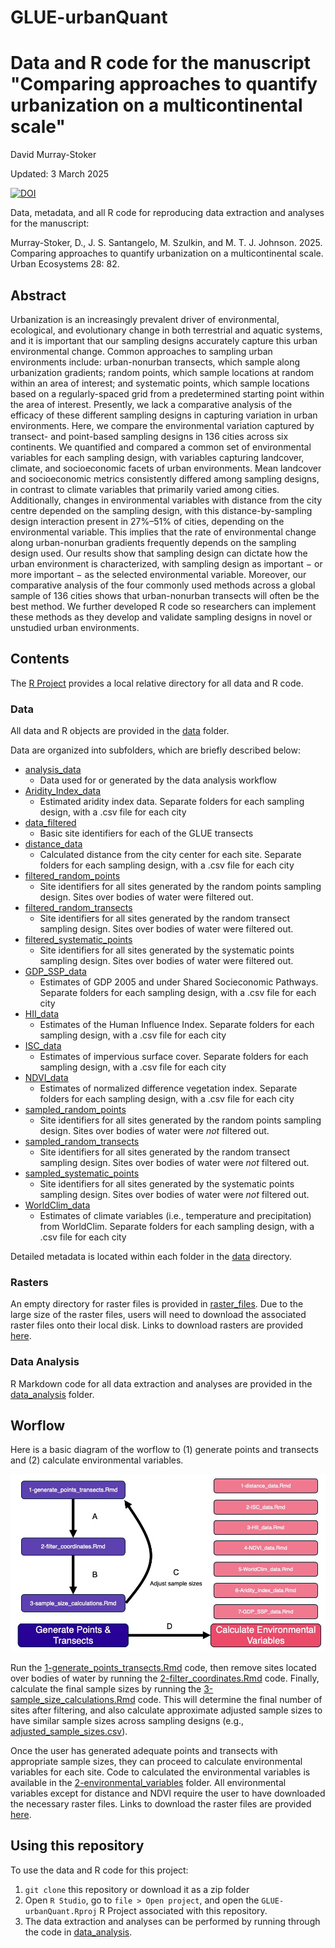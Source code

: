 # GLUE-urbanQuant

Data and R code for the manuscript "Comparing approaches to quantify urbanization on a multicontinental scale"
================
David Murray-Stoker

Updated: 3 March 2025

[![DOI](https://zenodo.org/badge/DOI/10.5281/zenodo.11038230.svg)](https://doi.org/10.5281/zenodo.11038230)

Data, metadata, and all R code for reproducing data extraction and analyses for the manuscript:

Murray-Stoker, D., J. S. Santangelo, M. Szulkin, and M. T. J. Johnson. 2025. Comparing approaches to quantify urbanization on a multicontinental scale. Urban Ecosystems 28: 82.



## Abstract

Urbanization is an increasingly prevalent driver of environmental, ecological, and evolutionary change in both terrestrial and aquatic systems, and it is important that our sampling designs accurately capture this urban environmental change. Common approaches to sampling urban environments include: urban-nonurban transects, which sample along urbanization gradients; random points, which sample locations at random within an area of interest; and systematic points, which sample locations based on a regularly-spaced grid from a predetermined starting point within the area of interest. Presently, we lack a comparative analysis of the efficacy of these different sampling designs in capturing variation in urban environments. Here, we compare the environmental variation captured by transect- and point-based sampling designs in 136 cities across six continents. We quantified and compared a common set of environmental variables for each sampling design, with variables capturing landcover, climate, and socioeconomic facets of urban environments. Mean landcover and socioeconomic metrics consistently differed among sampling designs, in contrast to climate variables that primarily varied among cities. Additionally, changes in environmental variables with distance from the city centre depended on the sampling design, with this distance-by-sampling design interaction present in 27%–51% of cities, depending on the environmental variable. This implies that the rate of environmental change along urban-nonurban gradients frequently depends on the sampling design used. Our results show that sampling design can dictate how the urban environment is characterized, with sampling design as important − or more important − as the selected environmental variable. Moreover, our comparative analysis of the four commonly used methods across a global sample of 136 cities shows that urban-nonurban transects will often be the best method. We further developed R code so researchers can implement these methods as they develop and validate sampling designs in novel or unstudied urban environments.



## Contents

The [R Project](https://github.com/dmurraystoker/GLUE-urbanQuant/blob/main/GLUE-urbanQuant.Rproj) provides a local relative directory for all data and R code.


### Data

All data and R objects are provided in the [data](https://github.com/dmurraystoker/GLUE-urbanQuant/tree/main/data) folder.

Data are organized into subfolders, which are briefly described below:

* [analysis_data](https://github.com/dmurraystoker/GLUE-urbanQuant/tree/main/data/analysis_data)
  - Data used for or generated by the data analysis workflow
* [Aridity_Index_data](https://github.com/dmurraystoker/GLUE-urbanQuant/tree/main/data/Aridity_Index_data)
  - Estimated aridity index data. Separate folders for each sampling design, with a .csv file for each city
* [data_filtered]()
  - Basic site identifiers for each of the GLUE transects
* [distance_data](https://github.com/dmurraystoker/GLUE-urbanQuant/tree/main/data/data_filtered)
  - Calculated distance from the city center for each site. Separate folders for each sampling design, with a .csv file for each city
* [filtered_random_points](https://github.com/dmurraystoker/GLUE-urbanQuant/tree/main/data/filtered_random_points)
  - Site identifiers for all sites generated by the random points sampling design. Sites over bodies of water were filtered out.
* [filtered_random_transects](https://github.com/dmurraystoker/GLUE-urbanQuant/tree/main/data/filtered_random_transects)
  - Site identifiers for all sites generated by the random transect sampling design. Sites over bodies of water were filtered out.
* [filtered_systematic_points](https://github.com/dmurraystoker/GLUE-urbanQuant/tree/main/data/filtered_systematic_points)
  - Site identifiers for all sites generated by the systematic points sampling design. Sites over bodies of water were filtered out.
* [GDP_SSP_data](https://github.com/dmurraystoker/GLUE-urbanQuant/tree/main/data/GDP_SSP_data)
  - Estimates of GDP 2005 and under Shared Socieconomic Pathways. Separate folders for each sampling design, with a .csv file for each city
* [HII_data](https://github.com/dmurraystoker/GLUE-urbanQuant/tree/main/data/HII_data)
  - Estimates of the Human Influence Index. Separate folders for each sampling design, with a .csv file for each city
* [ISC_data](https://github.com/dmurraystoker/GLUE-urbanQuant/tree/main/data/ISC_data)
  - Estimates of impervious surface cover. Separate folders for each sampling design, with a .csv file for each city
* [NDVI_data](https://github.com/dmurraystoker/GLUE-urbanQuant/tree/main/data/NDVI_data)
  - Estimates of normalized difference vegetation index. Separate folders for each sampling design, with a .csv file for each city
* [sampled_random_points](https://github.com/dmurraystoker/GLUE-urbanQuant/tree/main/data/sampled_random_points)
  - Site identifiers for all sites generated by the random points sampling design. Sites over bodies of water were *not* filtered out.
* [sampled_random_transects](https://github.com/dmurraystoker/GLUE-urbanQuant/tree/main/data/sampled_random_transects)
  - Site identifiers for all sites generated by the random transect sampling design. Sites over bodies of water were *not* filtered out.
* [sampled_systematic_points](https://github.com/dmurraystoker/GLUE-urbanQuant/tree/main/data/sampled_random_points)
  - Site identifiers for all sites generated by the systematic points sampling design. Sites over bodies of water were *not* filtered out.
* [WorldClim_data](https://github.com/dmurraystoker/GLUE-urbanQuant/tree/main/data/WorldClim_data)
  - Estimates of climate variables (i.e., temperature and precipitation) from WorldClim. Separate folders for each sampling design, with a .csv file for each city

Detailed metadata is located within each folder in the [data](https://github.com/dmurraystoker/GLUE-urbanQuant/tree/main/data) directory.


### Rasters

An empty directory for raster files is provided in [raster_files](https://github.com/dmurraystoker/GLUE-urbanQuant/tree/main/raster_files). Due to the large size of the raster files, users will need to download the associated raster files onto their local disk. Links to download rasters are provided [here](https://github.com/dmurraystoker/GLUE-urbanQuant/blob/main/raster_files/0_raster_file_links.md).


### Data Analysis

R Markdown code for all data extraction and analyses are provided in the [data_analysis](https://github.com/dmurraystoker/GLUE-urbanQuant/tree/main/data_analysis) folder.


## Worflow

Here is a basic diagram of the worflow to (1) generate points and transects and (2) calculate environmental variables.

![](https://github.com/dmurraystoker/GLUE-urbanQuant/blob/main/urbanQuant_workflow.jpg)

Run the [1-generate_points_transects.Rmd](https://github.com/dmurraystoker/GLUE-urbanQuant/blob/main/data_analysis/1-points_transects/1-generate_points_transects.Rmd) code, then remove sites located over bodies of water by running the [2-filter_coordinates.Rmd](https://github.com/dmurraystoker/GLUE-urbanQuant/blob/main/data_analysis/1-points_transects/2-filter_coordinates.Rmd) code. Finally, calculate the final sample sizes by running the [3-sample_size_calculations.Rmd](https://github.com/dmurraystoker/GLUE-urbanQuant/blob/main/data_analysis/1-points_transects/3-sample_size_calculations.Rmd) code. This will determine the final number of sites after filtering, and also calculate approximate adjusted sample sizes to have similar sample sizes across sampling designs (e.g., [adjusted_sample_sizes.csv](https://github.com/dmurraystoker/GLUE-urbanQuant/blob/main/data/adjusted_sample_sizes.csv)).

Once the user has generated adequate points and transects with appropriate sample sizes, they can proceed to calculate environmental variables for each site. Code to calculated the environmental variables is available in the [2-environmental_variables](https://github.com/dmurraystoker/GLUE-urbanQuant/tree/main/data_analysis/2-environmental_variables) folder. All environmental variables except for distance and NDVI require the user to have downloaded the necessary raster files. Links to download the raster files are provided [here](https://github.com/dmurraystoker/GLUE-urbanQuant/blob/main/raster_files/0_raster_file_links.md).


## Using this repository

To use the data and R code for this project:

1. `git clone` this repository or download it as a zip folder
2. Open `R Studio`, go to `file > Open project`, and open the `GLUE-urbanQuant.Rproj`
R Project associated with this repository.
3. The data extraction and analyses can be performed by running through the code in [data_analysis](https://github.com/dmurraystoker/GLUE-urbanQuant/tree/main/data_analysis).

